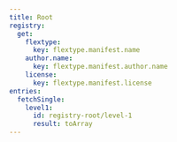 ```yaml
---
title: Root
registry:
  get:
    flextype:
      key: flextype.manifest.name
    author.name:
      key: flextype.manifest.author.name
    license:
      key: flextype.manifest.license
entries:
  fetchSingle:
    level1:
      id: registry-root/level-1
      result: toArray
---
```

